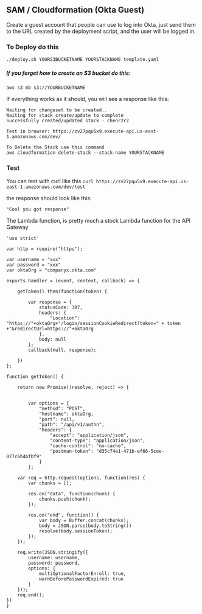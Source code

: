 ## SAM / Cloudformation (Okta Guest)

Create a guest account that people can use to log into Okta,
just send them to the URL created by the deployment script,
and the user will be logged in.

### To Deploy do this

`./deploy.sh YOURS3BUCKETNAME YOURSTACKNAME template.yaml`

##### If you forget how to create an S3 bucket do this:
`aws s3 mb s3://YOURBUCKETNAME`

If everything works as it should, you will see a response like this:

```
Waiting for changeset to be created..
Waiting for stack create/update to complete
Successfully created/updated stack - chenr2r2

Test in browser: https://zv27pqu5x9.execute-api.us-east-1.amazonaws.com/dev/

To Delete the Stack use this command
aws cloudformation delete-stack --stack-name YOURSTACKNAME 
```
### Test

You can test with curl like this `curl https://zv27pqu5x9.execute-api.us-east-1.amazonaws.com/dev/test`

the response should look like this:
```
"Cool you got response" 
```

The Lambda function, is pretty much a stock Lambda function for the API Gateway

``` 
'use strict'

var http = require("https");

var username = "xxx"
var password = "xxx"
var oktaOrg = "companyx.okta.com"

exports.handler = (event, context, callback) => {

    getToken().then(function(token) {

        var response = {
            statusCode: 307,
            headers: {
                "Location": "https://"+oktaOrg+"/login/sessionCookieRedirect?token=" + token +"&redirectUrl=https://"+oktaOrg
            },
            body: null
        };
        callback(null, response);

    })
};

function getToken() {

    return new Promise((resolve, reject) => {


        var options = {
            "method": "POST",
            "hostname": oktaOrg,
            "port": null,
            "path": "/api/v1/authn",
            "headers": {
                "accept": "application/json",
                "content-type": "application/json",
                "cache-control": "no-cache",
                "postman-token": "d35c74e1-471b-ef66-5cee-077c6b4bfbf9"
            }
        };

    var req = http.request(options, function(res) {
        var chunks = [];

        res.on("data", function(chunk) {
            chunks.push(chunk);
        });

        res.on("end", function() {
            var body = Buffer.concat(chunks);
            body = JSON.parse(body.toString())
            resolve(body.sessionToken);
        });
    });

    req.write(JSON.stringify({
        username: username,
        password: password,
        options: {
            multiOptionalFactorEnroll: true,
            warnBeforePasswordExpired: true
        }
    }));
    req.end();
})
}

```
